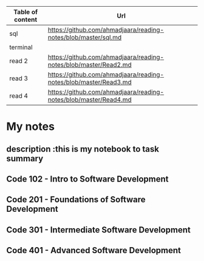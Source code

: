 | Table of content | Url |
| ----------- | ----------- |
| sql |https://github.com/ahmadjaara/reading-notes/blob/master/sql.md |
| terminal |  |
| read 2 | https://github.com/ahmadjaara/reading-notes/blob/master/Read2.md |
| read 3 | https://github.com/ahmadjaara/reading-notes/blob/master/Read3.md |
| read 4 | https://github.com/ahmadjaara/reading-notes/blob/master/Read4.md |
# My notes 
## description :this is my notebook to task summary 

##  Code 102 - Intro to Software Development

##  Code 201 - Foundations of Software Development

##  Code 301 - Intermediate Software Development

##  Code 401 - Advanced Software Development